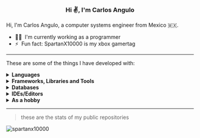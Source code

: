 
<h3 align="center">Hi ✌️, I'm Carlos Angulo</h3>

Hi, I'm Carlos Angulo, a computer systems engineer from Mexico :mexico:.

- 	:man_technologist: &nbsp;I'm currently working as a programmer
- ⚡ &nbsp;Fun fact: SpartanX10000 is my xbox gamertag

------

These are some of the things I have developed with:
<details>
   <summary><b>Languages</b></summary>
  </br>
  <p align="left"> 
    <img src="https://img.shields.io/badge/c++-%2300599C.svg?style=for-the-badge&logo=c%2B%2B&logoColor=white" alt="c++"/>
    <img src="https://img.shields.io/badge/c%23-%23239120.svg?style=for-the-badge&logo=c-sharp&logoColor=white" alt="c#"/>
    <img src="https://img.shields.io/badge/java-%23ED8B00.svg?style=for-the-badge&logo=java&logoColor=white" alt="java"/>
    <img src="https://img.shields.io/badge/javascript-%23323330.svg?style=for-the-badge&logo=javascript&logoColor=white" alt="javascript"/>
    <img src="https://img.shields.io/badge/php-%23777BB4.svg?style=for-the-badge&logo=php&logoColor=white" alt="php"/>
    <img src="https://img.shields.io/badge/dart-%230175C2.svg?style=for-the-badge&logo=dart&logoColor=white" alt="dart"/> 
    <img src="https://img.shields.io/badge/css3-%231572B6.svg?style=for-the-badge&logo=css3&logoColor=white" alt="css3"/>
    <img src="https://img.shields.io/badge/html5-%23E34F26.svg?style=for-the-badge&logo=html5&logoColor=white" alt="html5"/> 
  </p>
</details>

<details>
   <summary><b>Frameworks, Libraries and Tools</b></summary>
  </br>
  <p align="left"> 
    <img src="https://img.shields.io/badge/.NET-5C2D91?style=for-the-badge&logo=.net&logoColor=white" alt=".net"/>
    <img src="https://img.shields.io/badge/Laravel-FF2D20?style=for-the-badge&logo=laravel&logoColor=white" alt="laravel"/>
    <img src="https://img.shields.io/badge/vuejs-%2335495e.svg?style=for-the-badge&logo=vuedotjs&logoColor=%234FC08D" alt="vue"/>  
    <img src="https://img.shields.io/badge/angular.js-%23E23237.svg?style=for-the-badge&logo=angularjs&logoColor=white" alt="angularjs"/>
    <img src="https://img.shields.io/badge/angular-%23DD0031.svg?style=for-the-badge&logo=angular&logoColor=white" alt="angular"/>
    <img src="https://img.shields.io/badge/Flutter-%2302569B.svg?style=for-the-badge&logo=Flutter&logoColor=white" alt="flutter"/> 
    <img src="https://img.shields.io/badge/bootstrap-%23563D7C.svg?style=for-the-badge&logo=bootstrap&logoColor=white" alt="bootstrap"/>
    <img src="https://img.shields.io/badge/jquery-%230769AD.svg?style=for-the-badge&logo=jquery&logoColor=white" alt="jquery"/>
    <img src="https://img.shields.io/badge/node.js-6DA55F?style=for-the-badge&logo=node.js&logoColor=white" alt="node"/>
    <img src="https://img.shields.io/badge/Vuetify-1867C0?style=for-the-badge&logo=vuetify&logoColor=AEDDFF" alt="vuetify"/>  
    <img src="https://img.shields.io/badge/JWT-black?style=for-the-badge&logo=JSON%20web%20tokens" alt="jwt"/>
    <img src="https://img.shields.io/badge/NPM-%23000000.svg?style=for-the-badge&logo=npm&logoColor=white" alt="npm"/>
    <img src="https://img.shields.io/badge/webpack-%238DD6F9.svg?style=for-the-badge&logo=webpack&logoColor=black" alt="webpack"/> 
  </p>
</details>

<details>
   <summary><b>Databases</b></summary>
  </br>
  <p align="left"> 
    <img src="https://img.shields.io/badge/SQL%20Sever-CC2927?style=for-the-badge&logo=microsoft%20sql%20server&logoColor=white" alt="sqlserver"/>
    <img src="https://img.shields.io/badge/mysql-%2300f.svg?style=for-the-badge&logo=mysql&logoColor=white" alt="mysql"/>
    <img src="https://img.shields.io/badge/MariaDB-003545?style=for-the-badge&logo=mariadb&logoColor=white" alt="mariadb"/>
    <img src="https://img.shields.io/badge/sqlite-%2307405e.svg?style=for-the-badge&logo=sqlite&logoColor=white" alt="sqlite"/>
    <img src="https://img.shields.io/badge/MongoDB-%234ea94b.svg?style=for-the-badge&logo=mongodb&logoColor=white" alt="mongodb"/>
    <img src="https://img.shields.io/badge/Neo4j-008CC1?style=for-the-badge&logo=neo4j&logoColor=white" alt="mongodb"/>
  </p>
</details>

<details>
   <summary><b>IDEs/Editors</b></summary>
  </br>
  <p align="left"> 
    <img src="https://img.shields.io/badge/Visual%20Studio-5C2D91.svg?style=for-the-badge&logo=visual-studio&logoColor=white" alt="vs"/>
    <img src="https://img.shields.io/badge/Visual%20Studio%20Code-0078d7.svg?style=for-the-badge&logo=visual-studio-code&logoColor=white" alt="vsc"/>
    <img src="https://img.shields.io/badge/Android%20Studio-3DDC84.svg?style=for-the-badge&logo=android-studio&logoColor=white" alt="androidstudio"/>
    <img src="https://img.shields.io/badge/Eclipse-FE7A16.svg?style=for-the-badge&logo=Eclipse&logoColor=white" alt="eclipse"/>
    <img src="https://img.shields.io/badge/NetBeansIDE-1B6AC6.svg?style=for-the-badge&logo=apache-netbeans-ide&logoColor=white" alt="netbeans"/>
    <img src="https://img.shields.io/badge/sublime_text-%23575757.svg?style=for-the-badge&logo=sublime-text&logoColor=important" alt="sublime"/>
  </p>
</details>

<details>
   <summary><b>As a hobby</b></summary>
  </br>
  <p align="left"> 
    <img src="https://img.shields.io/badge/unity-%23000000.svg?style=for-the-badge&logo=unity&logoColor=white" alt="unity"/>
    <img src="https://img.shields.io/badge/-Arduino-00979D?style=for-the-badge&logo=Arduino&logoColor=white" alt="arduino"/>
    <img src="https://img.shields.io/badge/-RaspberryPi-C51A4A?style=for-the-badge&logo=Raspberry-Pi" alt="arduino"/>  
  </p>
</details>

------

> these are the stats of my public repositories

<p align="left">
  <img align="center" src="https://github-readme-stats.vercel.app/api/top-langs?username=spartanx10000&show_icons=true&locale=en&layout=compact" alt="spartanx10000" />
</p>



